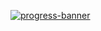 [![progress-banner](https://backend.codecrafters.io/progress/http-server/7f2fa840-cd25-4c89-858f-4384a7ee3989)](https://app.codecrafters.io/users/codecrafters-bot?r=2qF)
